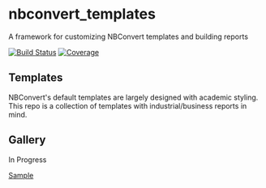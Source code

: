 # nbconvert_templates
A framework for customizing NBConvert templates and building reports

[![Build Status](https://dev.azure.com/tpaine154/jupyter/_apis/build/status/timkpaine.nbconvert_templates?branchName=master)](https://dev.azure.com/tpaine154/jupyter/_build/latest?definitionId=21&branchName=master)
[![Coverage](https://img.shields.io/azure-devops/coverage/tpaine154/jupyter/21)](https://dev.azure.com/tpaine154/jupyter/_build?definitionId=21&_a=summary)

## Templates
NBConvert's default templates are largely designed with academic styling. This repo is a collection of templates with industrial/business reports in mind.

## Gallery
In Progress

[Sample](sample.pdf)

